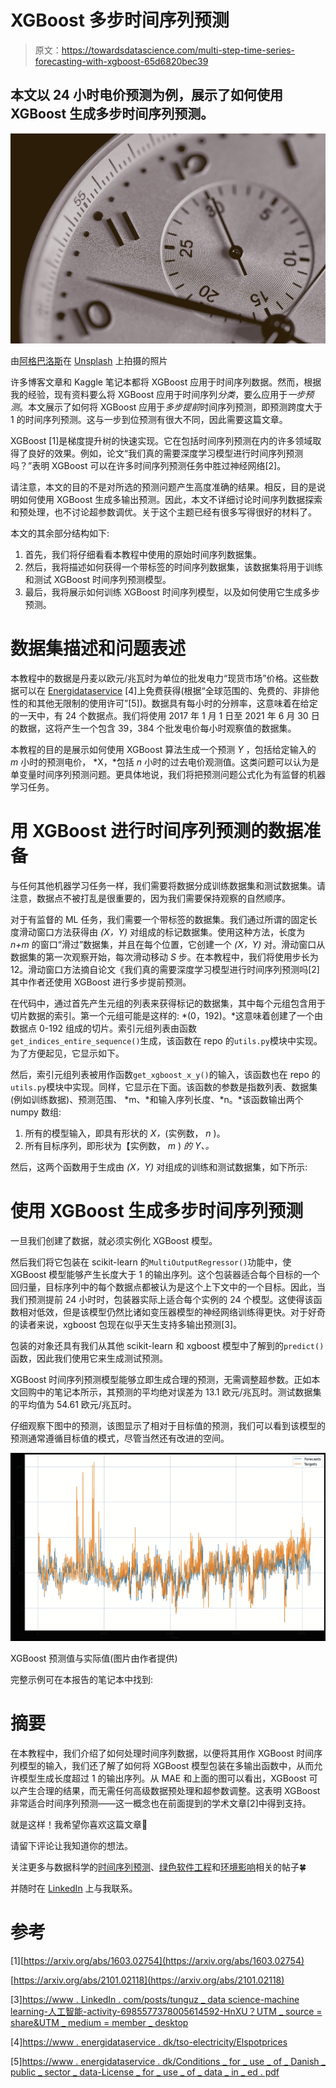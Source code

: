 # XGBoost 多步时间序列预测

> 原文：<https://towardsdatascience.com/multi-step-time-series-forecasting-with-xgboost-65d6820bec39>

## 本文以 24 小时电价预测为例，展示了如何使用 XGBoost 生成多步时间序列预测。

![](img/c57014a26f9554da318d62f2f5ff86f0.png)

由[阿格巴洛斯](https://unsplash.com/@agebarros?utm_source=medium&utm_medium=referral)在 [Unsplash](https://unsplash.com?utm_source=medium&utm_medium=referral) 上拍摄的照片

许多博客文章和 Kaggle 笔记本都将 XGBoost 应用于时间序列数据。然而，根据我的经验，现有资料要么将 XGBoost 应用于时间序列*分类*，要么应用于*一步预测*。本文展示了如何将 XGBoost 应用于*多步提前*时间序列预测，即预测跨度大于 1 的时间序列预测。这与一步到位预测有很大不同，因此需要这篇文章。

XGBoost [1]是梯度提升树的快速实现。它在包括时间序列预测在内的许多领域取得了良好的效果。例如，论文“我们真的需要深度学习模型进行时间序列预测吗？”表明 XGBoost 可以在许多时间序列预测任务中胜过神经网络[2]。

请注意，本文的目的不是对所选的预测问题产生高度准确的结果。相反，目的是说明如何使用 XGBoost 生成多输出预测。因此，本文不详细讨论时间序列数据探索和预处理，也不讨论超参数调优。关于这个主题已经有很多写得很好的材料了。

本文的其余部分结构如下:

1.  首先，我们将仔细看看本教程中使用的原始时间序列数据集。
2.  然后，我将描述如何获得一个带标签的时间序列数据集，该数据集将用于训练和测试 XGBoost 时间序列预测模型。
3.  最后，我将展示如何训练 XGBoost 时间序列模型，以及如何使用它生成多步预测。

[](/how-to-make-a-pytorch-transformer-for-time-series-forecasting-69e073d4061e)  

# 数据集描述和问题表述

本教程中的数据是丹麦以欧元/兆瓦时为单位的批发电力“现货市场”价格。这些数据可以在 [Energidataservice](https://www.energidataservice.dk/tso-electricity/Elspotprices) [4]上免费获得(根据“全球范围的、免费的、非排他性的和其他无限制的使用许可”[5])。数据具有每小时的分辨率，这意味着在给定的一天中，有 24 个数据点。我们将使用 2017 年 1 月 1 日至 2021 年 6 月 30 日的数据，这将产生一个包含 39，384 个批发电价每小时观察值的数据集。

本教程的目的是展示如何使用 XGBoost 算法生成一个预测 *Y* ，包括给定输入的 *m* 小时的预测电价， *X，*包括 *n* 小时的过去电价观测值。这类问题可以认为是单变量时间序列预测问题。更具体地说，我们将把预测问题公式化为有监督的机器学习任务。

# 用 XGBoost 进行时间序列预测的数据准备

与任何其他机器学习任务一样，我们需要将数据分成训练数据集和测试数据集。请注意，数据点不被打乱是很重要的，因为我们需要保持观察的自然顺序。

对于有监督的 ML 任务，我们需要一个带标签的数据集。我们通过所谓的固定长度滑动窗口方法获得由 *(X，Y)* 对组成的标记数据集。使用这种方法，长度为 *n+m* 的窗口“滑过”数据集，并且在每个位置，它创建一个 *(X，Y)* 对。滑动窗口从数据集的第一次观察开始，每次滑动移动 *S* 步。在本教程中，我们将使用步长为 12。滑动窗口方法摘自论文《我们真的需要深度学习模型进行时间序列预测吗[2]其中作者还使用 XGBoost 进行多步提前预测。

在代码中，通过首先产生元组的列表来获得标记的数据集，其中每个元组包含用于切片数据的索引。第一个元组可能是这样的: *(0，192)。*这意味着创建了一个由数据点 0-192 组成的切片。索引元组列表由函数`get_indices_entire_sequence()`生成，该函数在 repo 的`utils.py`模块中实现。为了方便起见，它显示如下。

然后，索引元组列表被用作函数`get_xgboost_x_y()`的输入，该函数也在 repo 的`utils.py`模块中实现。同样，它显示在下面。该函数的参数是指数列表、数据集(例如训练数据)、预测范围、 *m、*和输入序列长度、*n。*该函数输出两个 numpy 数组:

1.  所有的模型输入，即具有形状的 *X，*(实例数， *n* )。
2.  所有目标序列，即形状为【实例数， *m* ) *的 *Y、*。*

然后，这两个函数用于生成由 *(X，Y)* 对组成的训练和测试数据集，如下所示:

# 使用 XGBoost 生成多步时间序列预测

一旦我们创建了数据，就必须实例化 XGBoost 模型。

然后我们将它包装在 scikit-learn 的`MultiOutputRegressor()`功能中，使 XGBoost 模型能够产生长度大于 1 的输出序列。这个包装器适合每个目标的一个回归量，目标序列中的每个数据点都被认为是这个上下文中的一个目标。因此，当我们预测提前 24 小时时，包装器实际上适合每个实例的 24 个模型。这使得该函数相对低效，但是该模型仍然比诸如变压器模型的神经网络训练得更快。对于好奇的读者来说，xgboost 包现在似乎天生支持多输出预测[3]。

包装的对象还具有我们从其他 scikit-learn 和 xgboost 模型中了解到的`predict()`函数，因此我们使用它来生成测试预测。

XGBoost 时间序列预测模型能够立即生成合理的预测，无需调整超参数。正如本文回购中的笔记本所示，其预测的平均绝对误差为 13.1 欧元/兆瓦时。测试数据集的平均值为 54.61 欧元/兆瓦时。

仔细观察下图中的预测，该图显示了相对于目标值的预测，我们可以看到该模型的预测通常遵循目标值的模式，尽管当然还有改进的空间。

![](img/829b20a8b5f7e34b17416fc3aafeb3d6.png)

XGBoost 预测值与实际值(图片由作者提供)

完整示例可在本报告的笔记本中找到:

[](https://github.com/KasperGroesLudvigsen/xgboost_time_series)  

# 摘要

在本教程中，我们介绍了如何处理时间序列数据，以便将其用作 XGBoost 时间序列模型的输入，我们还了解了如何将 XGBoost 模型包装在多输出函数中，从而允许模型生成长度超过 1 的输出序列。从 MAE 和上面的图可以看出，XGBoost 可以产生合理的结果，而无需任何高级数据预处理和超参数调整。这表明 XGBoost 非常适合时间序列预测——这一概念也在前面提到的学术文章[2]中得到支持。

就是这样！我希望你喜欢这篇文章🤞

请留下评论让我知道你的想法。

关注更多与数据科学的[时间序列预测](/how-to-make-a-pytorch-transformer-for-time-series-forecasting-69e073d4061e)、[绿色软件工程](https://kaspergroesludvigsen.medium.com/the-10-most-energy-efficient-programming-languages-6a4165126670)和[环境影响](/8-podcast-episodes-on-the-climate-impact-of-machine-learning-54f1c19f52d)相关的帖子🍀

并随时在 [LinkedIn](https://www.linkedin.com/in/kaspergroesludvigsen/) 上与我联系。

# 参考

[1][https://arxiv.org/abs/1603.02754](https://arxiv.org/abs/1603.02754)

[https://arxiv.org/abs/2101.02118](https://arxiv.org/abs/2101.02118)

[3][https://www . LinkedIn . com/posts/tunguz _ data science-machine learning-人工智能-activity-6985577378005614592-HnXU？UTM _ source = share&UTM _ medium = member _ desktop](https://www.linkedin.com/posts/tunguz_datascience-machinelearning-artificialintelligence-activity-6985577378005614592-HnXU?utm_source=share&utm_medium=member_desktop)

[4][https://www . energidataservice . dk/tso-electricity/Elspotprices](https://www.energidataservice.dk/tso-electricity/Elspotprices)

[5][https://www . energidataservice . dk/Conditions _ for _ use _ of _ Danish _ public _ sector _ data-License _ for _ use _ of _ data _ in _ ed . pdf](https://www.energidataservice.dk/Conditions_for_use_of_Danish_public_sector_data-License_for_use_of_data_in_ED.pdf)